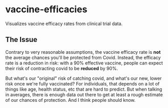# vaccine-efficacies

Visualizes vaccine efficacy rates from clinical trial data.

## The Issue

Contrary to very reasonable assumptions, the vaccine efficacy rate is **not** the average chances you'll be protected from Covid. Instead, the efficacy rate is a reduction in risk: with a 90% effective vaccine, people can expect their risk of contracting covid to be **reduced** by 90%.

But what's our "original" risk of catching covid, and what's our new, lower risk once we're fully vaccinated? For individuals, that depends on a lot of things like age, health status, etc that are hard to predict. But when talking in averages, there is enough data out there to get at least a rough estimate of our chances of protection. And I think people should know.
